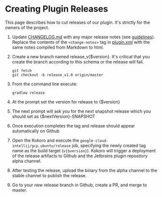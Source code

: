 # Creating Plugin Releases

This page describes how to cut releases of our plugin. It's strictly for the owners of the project.

1. Update [CHANGELOG.md](https://github.com/GoogleCloudPlatform/google-cloud-intellij/blob/master/CHANGELOG.md) with any major release notes (see [guidelines](http://keepachangelog.com/en/0.3.0/)). Replace the contents of the `<change-notes>` tag in [plugin.xml](https://github.com/GoogleCloudPlatform/google-cloud-intellij/blob/master/google-cloud-tools-plugin/resources/META-INF/plugin.xml) with the same notes compiled from Markdown to html.
1. Create a new branch named release_v{$version}.  It's critical that you create the branch according to this schema or the release will fail.

    ```
    git fetch
    git checkout -b release_v1.0 origin/master
    ```

1. From the command line execute:
    
    ```
    gradlew release
    ```
    
1. At the prompt set the version for release to {$version}
1. The next prompt will ask you for the next snapshot release which you should set as {$nextVersion}-SNAPSHOT
1. Once execution completes the tag and release should appear automatically on Github 
1. Open the Kokoro and execute the `google-cloud-intellij/gcp_ubuntu/release` job, specifying the newly created tag name as the build target (`v{$version}`). Kokoro will trigger a deployment of the release artifacts to Github and the Jetbrains plugin repository alpha channel.
1. After testing the release, upload the binary from the alpha channel to the stable channel to publish the release.
1. Go to your new release branch in Github, create a PR, and merge to master.
